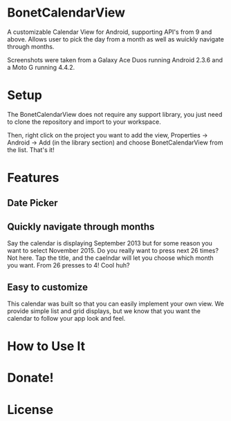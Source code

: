 BonetCalendarView
=================

A customizable Calendar View for Android, supporting API's from 9 and above. Allows user to pick the day from a month as well as wuickly navigate through months.

Screenshots were taken from a Galaxy Ace Duos running Android 2.3.6 and a Moto G running 4.4.2.

Setup
=====
The BonetCalendarView does not require any support library, you just need to clone the repository and import to your workspace.

Then, right click on the project you want to add the view, Properties -> Android -> Add (in the library section) and choose BonetCalendarView from the list. That's it!

Features
========

## Date Picker


## Quickly navigate through months
Say the calendar is displaying September 2013 but for some reason you want to select November 2015. Do you really want to press next 26 times? Not here. Tap the title, and the caelndar will let you choose which month you want. From 26 presses to 4! Cool huh?


## Easy to customize
This calendar was built so that you can easily implement your own view. We provide simple list and grid displays, but we know that you want the calendar to follow your app look and feel. 



How to Use It
=============


Donate!
=======

License
=======

